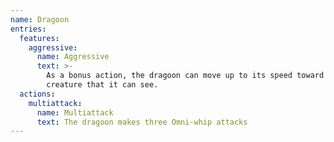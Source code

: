 ```yaml
---
name: Dragoon
entries:
  features:
    aggressive:
      name: Aggressive
      text: >-
        As a bonus action, the dragoon can move up to its speed toward a hostile
        creature that it can see.
  actions:
    multiattack:
      name: Multiattack
      text: The dragoon makes three Omni-whip attacks
---
```

